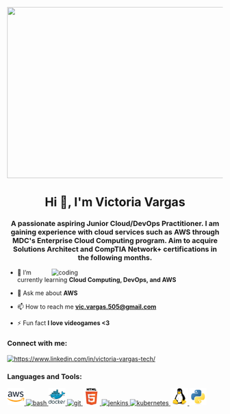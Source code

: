 
<img src="https://i.pinimg.com/originals/55/54/94/5554944068cea50de980a6b27effc7c9.gif" data-canonical-src="https://gyazo.com/eb5c5741b6a9a16c692170a41a49c858.png" align="center" width="1200" height="400">

  
<h1 align="center">Hi 👋, I'm Victoria Vargas</h1>
<h3 align="center">A passionate aspiring Junior Cloud/DevOps Practitioner. I am gaining experience with cloud services such as AWS through MDC's Enterprise Cloud Computing program. Aim to acquire Solutions Architect and CompTIA Network+ certifications in the following months.</h3>
<img align="right" alt="coding" width="400" src="https://cdn.dribbble.com/users/331265/screenshots/2498700/ana-d-small.gif">

- 🌱 I’m currently learning **Cloud Computing, DevOps, and AWS**

- 💬 Ask me about **AWS**

- 📫 How to reach me **vic.vargas.505@gmail.com**

- ⚡ Fun fact **I love videogames <3**

<h3 align="left">Connect with me:</h3>
<p align="left">
<a href="https://linkedin.com/in/https://www.linkedin.com/in/victoria-vargas-tech/" target="blank"><img align="center" src="https://raw.githubusercontent.com/rahuldkjain/github-profile-readme-generator/master/src/images/icons/Social/linked-in-alt.svg" alt="https://www.linkedin.com/in/victoria-vargas-tech/" height="30" width="40" /></a>
</p>

<h3 align="left">Languages and Tools:</h3>
<p align="left"> <a href="https://aws.amazon.com" target="_blank" rel="noreferrer"> <img src="https://raw.githubusercontent.com/devicons/devicon/master/icons/amazonwebservices/amazonwebservices-original-wordmark.svg" alt="aws" width="40" height="40"/> </a> <a href="https://www.gnu.org/software/bash/" target="_blank" rel="noreferrer"> <img src="https://www.vectorlogo.zone/logos/gnu_bash/gnu_bash-icon.svg" alt="bash" width="40" height="40"/> </a> <a href="https://www.docker.com/" target="_blank" rel="noreferrer"> <img src="https://raw.githubusercontent.com/devicons/devicon/master/icons/docker/docker-original-wordmark.svg" alt="docker" width="40" height="40"/> </a> <a href="https://git-scm.com/" target="_blank" rel="noreferrer"> <img src="https://www.vectorlogo.zone/logos/git-scm/git-scm-icon.svg" alt="git" width="40" height="40"/> </a> <a href="https://www.w3.org/html/" target="_blank" rel="noreferrer"> <img src="https://raw.githubusercontent.com/devicons/devicon/master/icons/html5/html5-original-wordmark.svg" alt="html5" width="40" height="40"/> </a> <a href="https://www.jenkins.io" target="_blank" rel="noreferrer"> <img src="https://www.vectorlogo.zone/logos/jenkins/jenkins-icon.svg" alt="jenkins" width="40" height="40"/> </a> <a href="https://kubernetes.io" target="_blank" rel="noreferrer"> <img src="https://www.vectorlogo.zone/logos/kubernetes/kubernetes-icon.svg" alt="kubernetes" width="40" height="40"/> </a> <a href="https://www.linux.org/" target="_blank" rel="noreferrer"> <img src="https://raw.githubusercontent.com/devicons/devicon/master/icons/linux/linux-original.svg" alt="linux" width="40" height="40"/> </a> <a href="https://www.python.org" target="_blank" rel="noreferrer"> <img src="https://raw.githubusercontent.com/devicons/devicon/master/icons/python/python-original.svg" alt="python" width="40" height="40"/> </a> </p>
